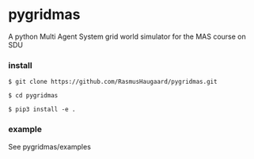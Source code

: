 # pygridmas
A python Multi Agent System grid world simulator for the MAS course on SDU
### install

```
$ git clone https://github.com/RasmusHaugaard/pygridmas.git
```
```
$ cd pygridmas
```
```
$ pip3 install -e .
```

### example
See pygridmas/examples
